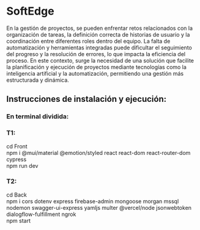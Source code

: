 # SoftEdge
En la gestión de proyectos, se pueden enfrentar retos relacionados con la organización de tareas, la definición correcta de historias de usuario y la coordinación entre diferentes roles dentro del equipo. La falta de automatización y herramientas integradas puede dificultar el seguimiento del progreso y la resolución de errores, lo que impacta la eficiencia del proceso. En este contexto, surge la necesidad de una solución que facilite la planificación y ejecución de proyectos mediante tecnologías como la inteligencia artificial y la automatización, permitiendo una gestión más estructurada y dinámica.

## Instrucciones de instalación y ejecución:
### En terminal dividida:
### T1:
cd Front\
npm i @mui/material @emotion/styled react react-dom react-router-dom cypress\
npm run dev

### T2:
cd Back\
npm i cors dotenv express firebase-admin mongoose morgan mssql nodemon swagger-ui-express yamljs multer @vercel/node jsonwebtoken dialogflow-fulfillment ngrok\
npm start
